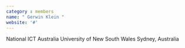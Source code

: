 ```yaml
---
category : members
name: " Gerwin Klein " 
website: '#'
---
```

National ICT Australia
University of New South Wales
Sydney, Australia


